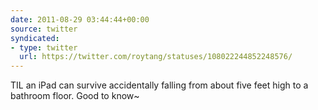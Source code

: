 ```yaml
---
date: 2011-08-29 03:44:44+00:00
source: twitter
syndicated:
- type: twitter
  url: https://twitter.com/roytang/statuses/108022244852248576/
---
```


TIL an iPad can survive accidentally falling from about five feet high to a bathroom floor. Good to know~